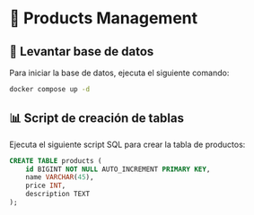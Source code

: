# 🐳 Products Management

## 🚀 Levantar base de datos

Para iniciar la base de datos, ejecuta el siguiente comando:

```bash
docker compose up -d
```

## 📊 Script de creación de tablas

Ejecuta el siguiente script SQL para crear la tabla de productos:

```sql
CREATE TABLE products (
    id BIGINT NOT NULL AUTO_INCREMENT PRIMARY KEY,
    name VARCHAR(45),
    price INT,
    description TEXT
);
```

